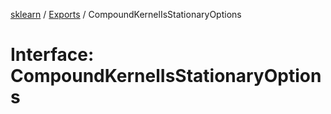 [sklearn](../readme.md) / [Exports](../modules.md) / CompoundKernelIsStationaryOptions

# Interface: CompoundKernelIsStationaryOptions
